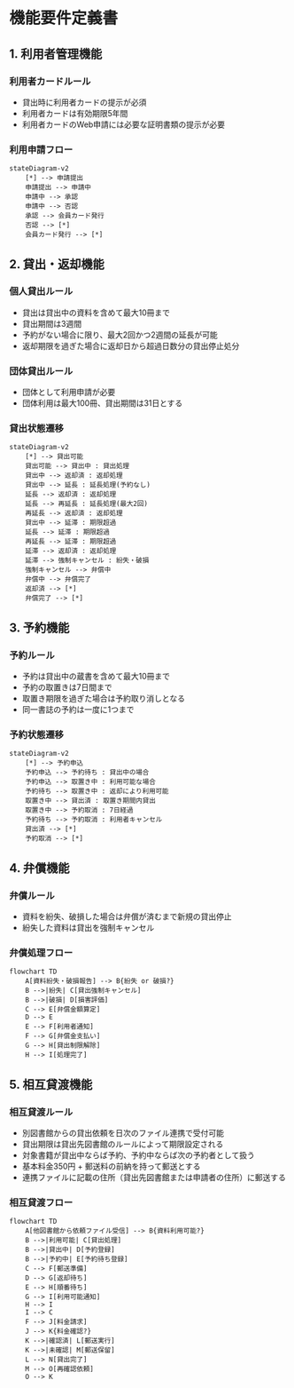 # 機能要件定義書

## 1. 利用者管理機能

### 利用者カードルール
- 貸出時に利用者カードの提示が必須
- 利用者カードは有効期限5年間
- 利用者カードのWeb申請には必要な証明書類の提示が必要

### 利用申請フロー

```mermaid
stateDiagram-v2
    [*] --> 申請提出
    申請提出 --> 申請中
    申請中 --> 承認
    申請中 --> 否認
    承認 --> 会員カード発行
    否認 --> [*]
    会員カード発行 --> [*]
```

## 2. 貸出・返却機能

### 個人貸出ルール
- 貸出は貸出中の資料を含めて最大10冊まで
- 貸出期間は3週間
- 予約がない場合に限り、最大2回かつ2週間の延長が可能
- 返却期限を過ぎた場合に返却日から超過日数分の貸出停止処分

### 団体貸出ルール
- 団体として利用申請が必要
- 団体利用は最大100冊、貸出期間は31日とする

### 貸出状態遷移

```mermaid
stateDiagram-v2
    [*] --> 貸出可能
    貸出可能 --> 貸出中 : 貸出処理
    貸出中 --> 返却済 : 返却処理
    貸出中 --> 延長 : 延長処理(予約なし)
    延長 --> 返却済 : 返却処理
    延長 --> 再延長 : 延長処理(最大2回)
    再延長 --> 返却済 : 返却処理
    貸出中 --> 延滞 : 期限超過
    延長 --> 延滞 : 期限超過
    再延長 --> 延滞 : 期限超過
    延滞 --> 返却済 : 返却処理
    延滞 --> 強制キャンセル : 紛失・破損
    強制キャンセル --> 弁償中
    弁償中 --> 弁償完了
    返却済 --> [*]
    弁償完了 --> [*]
```

## 3. 予約機能

### 予約ルール
- 予約は貸出中の蔵書を含めて最大10冊まで
- 予約の取置きは7日間まで
- 取置き期限を過ぎた場合は予約取り消しとなる
- 同一書誌の予約は一度に1つまで

### 予約状態遷移

```mermaid
stateDiagram-v2
    [*] --> 予約申込
    予約申込 --> 予約待ち : 貸出中の場合
    予約申込 --> 取置き中 : 利用可能な場合
    予約待ち --> 取置き中 : 返却により利用可能
    取置き中 --> 貸出済 : 取置き期間内貸出
    取置き中 --> 予約取消 : 7日経過
    予約待ち --> 予約取消 : 利用者キャンセル
    貸出済 --> [*]
    予約取消 --> [*]
```

## 4. 弁償機能

### 弁償ルール
- 資料を紛失、破損した場合は弁償が済むまで新規の貸出停止
- 紛失した資料は貸出を強制キャンセル

### 弁償処理フロー

```mermaid
flowchart TD
    A[資料紛失・破損報告] --> B{紛失 or 破損?}
    B -->|紛失| C[貸出強制キャンセル]
    B -->|破損| D[損害評価]
    C --> E[弁償金額算定]
    D --> E
    E --> F[利用者通知]
    F --> G[弁償金支払い]
    G --> H[貸出制限解除]
    H --> I[処理完了]
```

## 5. 相互貸渡機能

### 相互貸渡ルール
- 別図書館からの貸出依頼を日次のファイル連携で受付可能
- 貸出期限は貸出先図書館のルールによって期限設定される
- 対象書籍が貸出中ならば予約、予約中ならば次の予約者として扱う
- 基本料金350円 + 郵送料の前納を持って郵送とする
- 連携ファイルに記載の住所（貸出先図書館または申請者の住所）に郵送する

### 相互貸渡フロー

```mermaid
flowchart TD
    A[他図書館から依頼ファイル受信] --> B{資料利用可能?}
    B -->|利用可能| C[貸出処理]
    B -->|貸出中| D[予約登録]
    B -->|予約中| E[予約待ち登録]
    C --> F[郵送準備]
    D --> G[返却待ち]
    E --> H[順番待ち]
    G --> I[利用可能通知]
    H --> I
    I --> C
    F --> J[料金請求]
    J --> K{料金確認?}
    K -->|確認済| L[郵送実行]
    K -->|未確認| M[郵送保留]
    L --> N[貸出完了]
    M --> O[再確認依頼]
    O --> K
```

